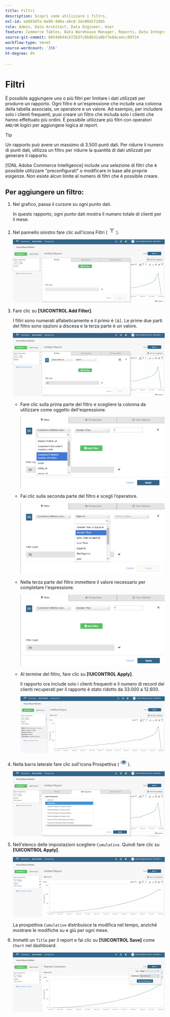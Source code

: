 ```yaml
---
title: Filtri
description: Scopri come utilizzare i filtri.
exl-id: eb683dfe-9a90-400a-a0c0-3dc00d1f28b5
role: Admin, Data Architect, Data Engineer, User
feature: Commerce Tables, Data Warehouse Manager, Reports, Data Integration
source-git-commit: 0854d644cb72b3fc8b8b31a0bf7e8dca4cc99724
workflow-type: tm+mt
source-wordcount: '356'
ht-degree: 0%

---
```


# Filtri

È possibile aggiungere uno o più filtri per limitare i dati utilizzati per produrre un rapporto. Ogni filtro è un&#39;espressione che include una colonna della tabella associata, un operatore e un valore. Ad esempio, per includere solo i clienti frequenti, puoi creare un filtro che includa solo i clienti che hanno effettuato più ordini. È possibile utilizzare più filtri con operatori `AND/OR` logici per aggiungere logica al report.

>[!TIP]
>
>Un rapporto può avere un massimo di 3.500 punti dati. Per ridurre il numero di punti dati, utilizza un filtro per ridurre la quantità di dati utilizzati per generare il rapporto.

[!DNL Adobe Commerce Intelligence] include una selezione di filtri che è possibile utilizzare &quot;preconfigurati&quot; o modificare in base alle proprie esigenze. Non esiste alcun limite al numero di filtri che è possibile creare.

## Per aggiungere un filtro:

1. Nel grafico, passa il cursore su ogni punto dati.

   In questo rapporto, ogni punto dati mostra il numero totale di clienti per il mese.

1. Nel pannello sinistro fare clic sull&#39;icona Filtri (![](../../assets/magento-bi-btn-filter.png)).

   ![Aggiungi filtro](../../assets/magento-bi-report-builder-filter-add.png)

1. Fare clic su **[!UICONTROL Add Filter]**.

   I filtri sono numerati alfabeticamente e il primo è `[A]`. Le prime due parti del filtro sono opzioni a discesa e la terza parte è un valore.

   ![](../../assets/magento-bi-report-builder-filter-add-a.png)

   * Fare clic sulla prima parte del filtro e scegliere la colonna da utilizzare come oggetto dell&#39;espressione.

     ![Scegli la prima parte del filtro](../../assets/magento-bi-report-builder-filter-part1.png)

   * Fai clic sulla seconda parte del filtro e scegli l’operatore.

     ![Scegli l&#39;operatore](../../assets/magento-bi-report-builder-filter-part2.png)

   * Nella terza parte del filtro immettere il valore necessario per completare l&#39;espressione.

     ![Immettere il valore](../../assets/magento-bi-report-builder-filter-part3.png)

   * Al termine del filtro, fare clic su **[!UICONTROL Apply]**.

     Il rapporto ora include solo i clienti frequenti e il numero di record dei clienti recuperati per il rapporto è stato ridotto da 33.000 a 12.600.

     ![Rapporto filtrato](../../assets/magento-bi-report-builder-filter-report.png)<!--{: .zoom}-->

1. Nella barra laterale fare clic sull&#39;icona Prospettiva (![Icona Prospettiva](../../assets/magento-bi-btn-perspective.png)).

   ![Prospettiva](../../assets/magento-bi-report-builder-filter-perspective.png)<!--{: .zoom}-->

1. Nell&#39;elenco delle impostazioni scegliere `Cumulative`. Quindi fare clic su **[!UICONTROL Apply]**.

   ![Prospettiva cumulativa](../../assets/magento-bi-report-builder-filter-perspective-cumulative.png)

   La prospettiva `Cumulative` distribuisce la modifica nel tempo, anziché mostrare le modifiche su e giù per ogni mese.

1. Immetti un `Title` per il report e fai clic su **[!UICONTROL Save]** come `Chart` nel dashboard.

   ![Salva nel dashboard](../../assets/magento-bi-report-builder-filter-perspective-cumulative-save.png)
